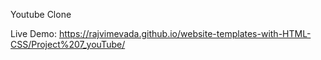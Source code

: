 Youtube Clone

Live Demo: https://rajvimevada.github.io/website-templates-with-HTML-CSS/Project%207_youTube/
